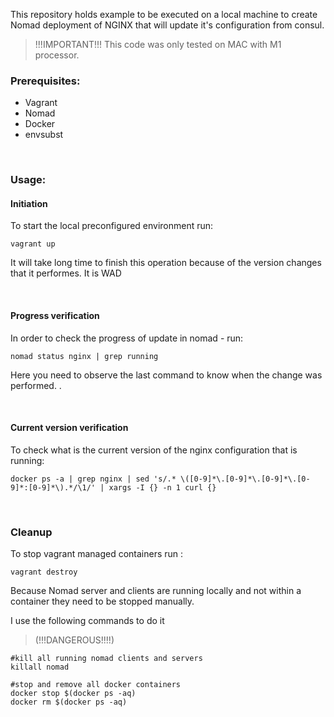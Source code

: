 
This repository holds example to be executed on a local machine to create Nomad deployment of NGINX that will update it's configuration from consul.

> !!!IMPORTANT!!!  This code was only tested on MAC with M1 processor.

### Prerequisites:
* Vagrant
* Nomad
* Docker
* envsubst

&nbsp;
### Usage:
#### Initiation
To start the local preconfigured environment run:
```commandline
vagrant up
```
It will take long time to finish this operation because of the version changes that it performes.
It is WAD

&nbsp;
#### Progress verification
In order to check the progress of update in nomad - run: 
```commandline
nomad status nginx | grep running
```
Here you need to observe the last command to know when the change was performed.
.

&nbsp;
#### Current version verification
To check what is the current version of the nginx configuration that is running:
```commandline
docker ps -a | grep nginx | sed 's/.* \([0-9]*\.[0-9]*\.[0-9]*\.[0-9]*:[0-9]*\).*/\1/' | xargs -I {} -n 1 curl {}
``` 

&nbsp;
### Cleanup
To stop vagrant managed containers run :
```commandline
vagrant destroy
```
Because Nomad server and clients are running locally and not within a container they need to be stopped manually.

I use the following commands to do it 
>(!!!DANGEROUS!!!!)
```commandline
#kill all running nomad clients and servers
killall nomad

#stop and remove all docker containers
docker stop $(docker ps -aq)
docker rm $(docker ps -aq)
```